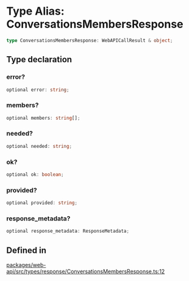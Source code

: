 # Type Alias: ConversationsMembersResponse

```ts
type ConversationsMembersResponse: WebAPICallResult & object;
```

## Type declaration

### error?

```ts
optional error: string;
```

### members?

```ts
optional members: string[];
```

### needed?

```ts
optional needed: string;
```

### ok?

```ts
optional ok: boolean;
```

### provided?

```ts
optional provided: string;
```

### response\_metadata?

```ts
optional response_metadata: ResponseMetadata;
```

## Defined in

[packages/web-api/src/types/response/ConversationsMembersResponse.ts:12](https://github.com/slackapi/node-slack-sdk/blob/main/packages/web-api/src/types/response/ConversationsMembersResponse.ts#L12)
